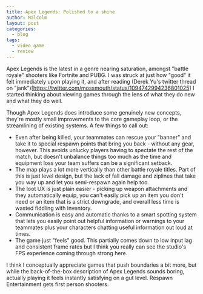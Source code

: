 ```yaml
---
title: Apex Legends: Polished to a shine
author: Malcolm
layout: post
categories:
  - blog
tags:
  - video game
  - review
---
```


Apex Legends is the latest in a genre nearing saturation, amongst "battle royale" shooters
like Fortnite and PUBG. I was struck at just how "good" it felt immediately upon playing it,
and after reading (Derek Yu's twitter thread on "jank")[https://twitter.com/mossmouth/status/1094742994236801025]
I started thinking about viewing games through the lens of what they do new and what they
do well.

Though Apex Legends does introduce some genuinely new concepts, they're mostly small
improvements to the core gameplay loop, or the streamlining of existing systems. A few 
things to call out:

* Even after being killed, your teammates can rescue your "banner" and take it to special
respawn points that bring you back - without any gear, however. This avoids unlucky players
having to spectate the rest of the match, but doesn't unbalance things too much as the time
and equipment loss your team suffers can be a significant setback.
* The map plays a lot more vertically than other battle royale titles. Part of this is just
level design, but the lack of fall damage and ziplines that take you way up and let you
semi-respawn again help too.
* The loot UX is just plain easier - picking up weapon attachments and they automatically
equip, you can't easily pick up an item you don't need or an item that is a strict 
downgrade, and overall less time is wasted fiddling with inventory.
* Communication is easy and automatic thanks to a smart spotting system that lets you easily
point out helpful information or warnings to your teammates plus your characters chatting
useful information out loud at times.
* The game just "feels" good. This partially comes down to low input lag and consistent 
frame rates but I think you really can see the studio's FPS experience coming through strong
here.

I think I conceptually appreciate games that push boundaries a bit more, but while the
back-of-the-box description of Apex Legends sounds boring, actually playing it feels 
instantly satisfying on a gut level. Respawn Entertainment gets first person shooters.
